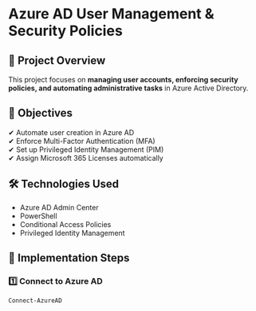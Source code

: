# Azure AD User Management & Security Policies

## 📌 Project Overview  
This project focuses on **managing user accounts, enforcing security policies, and automating administrative tasks** in Azure Active Directory.

## 🎯 Objectives  
✔ Automate user creation in Azure AD  
✔ Enforce Multi-Factor Authentication (MFA)  
✔ Set up Privileged Identity Management (PIM)  
✔ Assign Microsoft 365 Licenses automatically  

## 🛠 Technologies Used  
- Azure AD Admin Center  
- PowerShell  
- Conditional Access Policies  
- Privileged Identity Management  

## 🔧 Implementation Steps  
### **1️⃣ Connect to Azure AD**  
```sh
Connect-AzureAD
